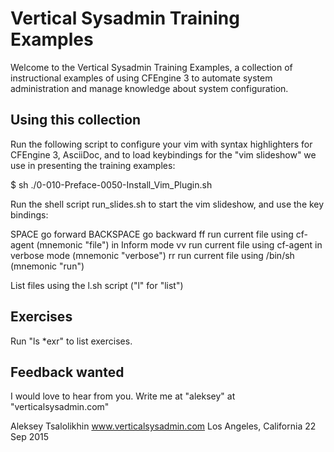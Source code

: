 # Vertical Sysadmin Training Examples

Welcome to the Vertical Sysadmin Training Examples,
a collection of instructional examples of using 
CFEngine 3 to automate system administration and 
manage knowledge about system configuration.

## Using this collection

Run the following script to configure your vim with syntax
highlighters for CFEngine 3, AsciiDoc, and to load keybindings
for the "vim slideshow" we use in presenting the training
examples:

  $ sh ./0-010-Preface-0050-Install_Vim_Plugin.sh

Run the shell script run_slides.sh to start the vim slideshow,
and use the key bindings:

  SPACE      go forward 
  BACKSPACE  go backward
  ff         run current file using cf-agent (mnemonic "file") in Inform mode
  vv         run current file using cf-agent in verbose mode (mnemonic "verbose")
  rr         run current file using /bin/sh (mnemonic "run")

List files using the l.sh script ("l" for "list")

## Exercises

Run "ls *exr" to list exercises.

## Feedback wanted

I would love to hear from you. Write me at "aleksey" at "verticalsysadmin.com"

Aleksey Tsalolikhin
www.verticalsysadmin.com
Los Angeles, California
22 Sep 2015
